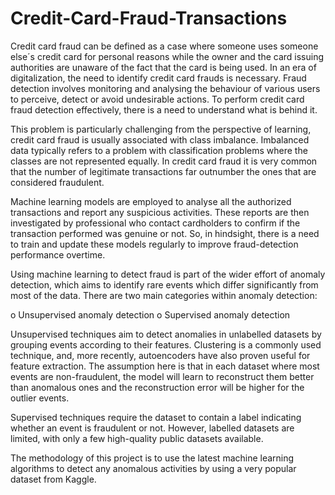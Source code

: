 # Credit-Card-Fraud-Transactions

Credit card fraud can be defined as a case where someone uses someone else´s credit card for personal reasons while the owner and the card issuing authorities are unaware of the fact that the card is being used. 
In an era of digitalization, the need to identify credit card frauds is necessary. Fraud detection involves monitoring and analysing the behaviour of various users to perceive, detect or avoid undesirable actions. To perform credit card fraud detection effectively, there is a need to understand what is behind it.

This problem is particularly challenging from the perspective of learning, credit card fraud is usually associated with class imbalance. Imbalanced data typically refers to a problem with classification problems where the classes are not represented equally. In credit card fraud it is very common that the number of legitimate transactions far outnumber the ones that are considered fraudulent. 

Machine learning models are employed to analyse all the authorized transactions and report any suspicious activities. These reports are then investigated by professional who contact cardholders to confirm if the transaction performed was genuine or not. So, in hindsight, there is a need to train and update these models regularly to improve fraud-detection performance overtime.

Using machine learning to detect fraud is part of the wider effort of anomaly detection, which aims to identify rare events which differ significantly from most of the data. There are two main categories within anomaly detection:

o	Unsupervised anomaly detection
o	Supervised anomaly detection

Unsupervised techniques aim to detect anomalies in unlabelled datasets by grouping events according to their features. Clustering is a commonly used technique, and, more recently, autoencoders have also proven useful for feature extraction. The assumption here is that in each dataset where most events are non-fraudulent, the model will learn to reconstruct them better than anomalous ones and the reconstruction error will be higher for the outlier events.

Supervised techniques require the dataset to contain a label indicating whether an event is fraudulent or not. However, labelled datasets are limited, with only a few high-quality public datasets available. 

The methodology of this project is to use the latest machine learning algorithms to detect any anomalous activities by using a very popular dataset from Kaggle. 
